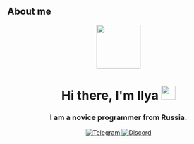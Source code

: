 ## About me
<div id="header" align="center">
  <img src="https://media.giphy.com/media/M9gbBd9nbDrOTu1Mqx/giphy.gif" width="100"/>
</div>
<h1 align="center">Hi there, I'm Ilya</a> 
<img src="https://github.com/blackcater/blackcater/raw/main/images/Hi.gif" height="32"/>
<h3 align="center">I am a novice programmer from Russia.</h3>
<div id="badges" align = center>
  <a href = https://www.telegram.com/>
   <img src="https://img.shields.io/badge/Telegram-blue?style=for-the-badge&logo=telegram&logoColor=white" alt="Telegram"/>
  </a>
    <a href = https://discord.com/>
   <img src="https://img.shields.io/badge/Discord-purple?style=for-the-badge&logo=discord&logoColor=white" alt="Discord"/>
  </a>
</div>
<img src="https://komarev.com/ghpvc/?username=deashii&style=flat-square&color=blue" alt="" align = center/>
